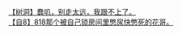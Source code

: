 [【树洞】蠢叽，别走太远，我跟不上了。](http://tieba.baidu.com/p/3181780714?see_lz=1&pn=)   
[【自8】818那个被自己锁房间里憋尿快憋死的花哥。](http://tieba.baidu.com/p/3182967452?see_lz=1&pn=)   
